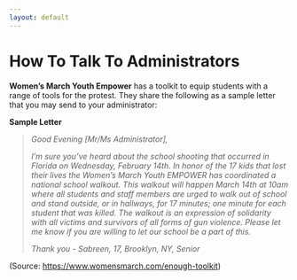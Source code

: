 ```yaml
---
layout: default
---
```


How To Talk To Administrators
=============================

**Women’s March Youth Empower** has a toolkit to equip students with a range of tools for the protest. They share the following as a sample letter that you may send to your administrator:

**Sample Letter**

> _Good Evening [Mr/Ms Administrator],_
> 
> _I’m sure you’ve heard about the school shooting that occurred in Florida on Wednesday, February 14th. In honor of the 17 kids that lost their lives the Women’s March Youth EMPOWER has coordinated a national school walkout. This walkout will happen March 14th at 10am where all students and staff members are urged to walk out of school and stand outside, or in hallways, for 17 minutes; one minute for each student that was killed. The walkout is an expression of solidarity with all victims and survivors of all forms of gun violence. Please let me know if you are willing to let our school be a part of this._
> 
> _Thank you - Sabreen, 17, Brooklyn, NY, Senior_

(Source: https://www.womensmarch.com/enough-toolkit)
